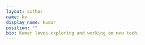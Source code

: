 ```yaml
---
layout: author
name: kv
display_name: kumar
position: ""
bio: Kumar loves exploring and working on new tech.
---
```

